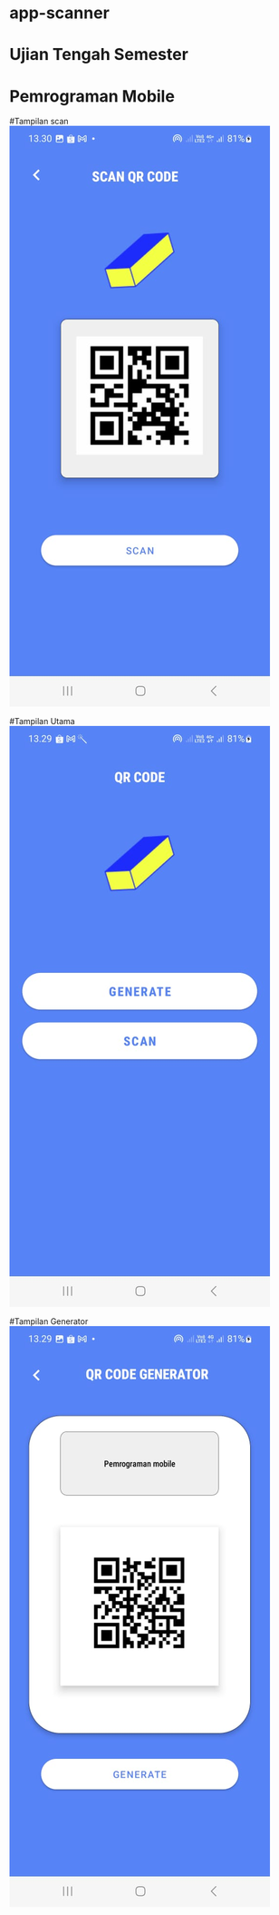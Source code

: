 # app-scanner

# Ujian Tengah Semester 
# Pemrograman Mobile



#Tampilan scan
![alt text](https://github.com/aderahman21/app-scanner/blob/main/scan.jpeg?raw=true)

#Tampilan Utama
![alt text](https://github.com/aderahman21/app-scanner/blob/main/main.jpeg?raw=true)

#Tampilan Generator
![alt text](https://github.com/aderahman21/app-scanner/blob/main/generate.jpeg?raw=true)
